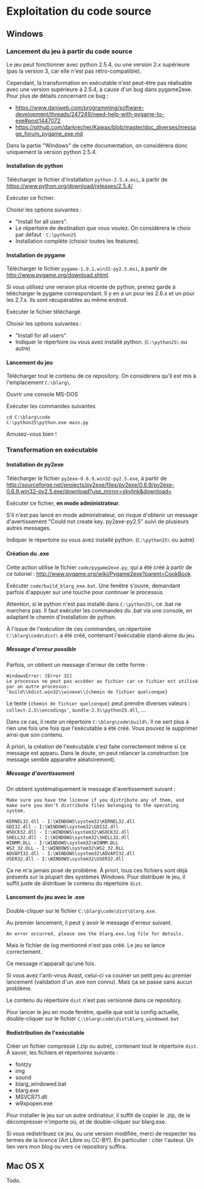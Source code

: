 # Exploitation du code source #

## Windows ##

### Lancement du jeu à partir du code source ###

Le jeu peut fonctionner avec python 2.5.4, ou une version 2.x supérieure (pas la version 3, car elle n'est pas rétro-compatible).

Cependant, la transformation en exécutable n'est peut-être pas réalisable avec une version supérieure à 2.5.4, à cause d'un bug dans pygame2exe. Pour plus de détails concernant ce bug :

 - https://www.daniweb.com/programming/software-development/threads/247249/need-help-with-pygame-to-exe#post1447072
 - https://github.com/darkrecher/Kawax/blob/master/doc_diverses/message_forum_pygame_exe.md

Dans la partie "Windows" de cette documentation, on considérera donc uniquement la version python 2.5.4.

#### Installation de python ####

Télécharger le fichier d'installation `python-2.5.4.msi`, à partir de https://www.python.org/download/releases/2.5.4/

Exécuter ce fichier.

Choisir les options suivantes :

 - "Install for all users".
 - Le répertoire de destination que vous voulez. On considérera le choix par défaut : `C:\python25`
 - Installation complète (choisir toutes les features).

#### Installation de pygame ####

Télécharger le fichier `pygame-1.9.1.win32-py2.5.msi`, à partir de http://www.pygame.org/download.shtml.

Si vous utilisez une version plus récente de python, prenez garde à télécharger le pygame correspondant. Il y en a un pour les 2.6.x et un pour les 2.7.x. Ils sont récupérables au même endroit.

Exécuter le fichier téléchargé.

Choisir les options suivantes :

 - "Install for all users".
 - Indiquer le répertoire ou vous avez installé python. (`C:\python25\` ou autre)

#### Lancement du jeu ####

Télécharger tout le contenu de ce repository. On considèrera qu'il est mis à l'emplacement `C:\blarg\`.

Ouvrir une console MS-DOS

Exécuter les commandes suivantes

    cd C:\blarg\code
    C:\python25\python.exe main.py

Amusez-vous bien !

### Transformation en exécutable  ###

#### Installation de py2exe ####

Télécharger le fichier `py2exe-0.6.9.win32-py2.5.exe`, à partir de http://sourceforge.net/projects/py2exe/files/py2exe/0.6.9/py2exe-0.6.9.win32-py2.5.exe/download?use_mirror=skylink&download=

Exécuter ce fichier, **en mode administrateur**.

S'il n'est pas lancé en mode administrateur, on risque d'obtenir un message d'avertissement "Could not create key. py2exe-py2.5" suivi de plusieurs autres messages.

Indiquer le répertoire ou vous avez installé python. (`C:\python25\` ou autre)

#### Création du .exe ####

Cette action utilise le fichier `code/pygame2exe.py`, qui a été créé à partir de ce tutoriel : http://www.pygame.org/wiki/Pygame2exe?parent=CookBook

Exécuter `code/build_blarg_exe.bat`. Une fenêtre s'ouvre, demandant parfois d'appuyer sur une touche pour continuer le processus.

Attention, si le python n'est pas installé dans `C:\python25\`, ce .bat ne marchera pas. Il faut exécuter les commandes du .bat via une console, en adaptant le chemin d'installation de python.

À l'issue de l'exécution de ces commandes, un répertoire `C:\blarg\code\dist\` a été créé, contenant l'exécutable stand-alone du jeu.

##### Message d'erreur possible

Parfois, on obtient un message d'erreur de cette forme :

    WindowsError: [Error 32]
    Le processus ne peut pas accéder au fichier car ce fichier est utilisé par un autre processus:
    'build\\bdist.win32\\winexe\\{chemin de fichier quelconque}

Le texte `{chemin de fichier quelconque}` peut prendre diverses valeurs : `collect-2.5\\encodings'`, `bundle-2.5\\python25.dll`, ...

Dans ce cas, il reste un répertoire `C:\blarg\code\build\`. Il ne sert plus à rien une fois une fois que l'exécutable a été créé. Vous pouvez le supprimer ainsi que son contenu.

À priori, la création de l'exécutable s'est faite correctement même si ce message est apparu. Dans le doute, on peut relancer la construction (ce message semble apparaître aléatoirement).

##### Message d'avertissement

On obtient systématiquement le message d'avertissement suivant :

    Make sure you have the license if you distribute any of them, and
    make sure you don't distribute files belonging to the operating system.

    KERNEL32.dll - I:\WINDOWS\system32\KERNEL32.dll
    GDI32.dll - I:\WINDOWS\system32\GDI32.dll
    WSOCK32.dll - I:\WINDOWS\system32\WSOCK32.dll
    SHELL32.dll - I:\WINDOWS\system32\SHELL32.dll
    WINMM.DLL - I:\WINDOWS\system32\WINMM.DLL
    WS2_32.DLL - I:\WINDOWS\system32\WS2_32.DLL
    ADVAPI32.dll - I:\WINDOWS\system32\ADVAPI32.dll
    USER32.dll - I:\WINDOWS\system32\USER32.dll

Ça ne m'a jamais posé de problème. À priori, tous ces fichiers sont déjà présents sur la plupart des systèmes Windows. Pour distribuer le jeu, il suffit juste de distribuer le contenu du répertoire `dist`.

#### Lancement du jeu avec le .exe ####

Double-cliquer sur le fichier `C:\blarg\code\dist\blarg.exe`.

Au premier lancement, il peut y avoir le message d'erreur suivant.

    An error occurred, please see the blarg.exe.log file for details.

Mais le fichier de log mentionné n'est pas créé. Le jeu se lance correctement.

Ce message n'apparaît qu'une fois.

Si vous avez l'anti-virus Avast, celui-ci va couiner un petit peu au premier lancement (validation d'un .exe non connu). Mais ça se passe sans aucun problème.

Le contenu du répertoire `dist` n'est pas versionné dans ce repository.

Pour lancer le jeu en mode fenêtre, quelle que soit la config actuelle, double-cliquer sur le fichier `C:\blarg\code\dist\blarg_windowed.bat`

#### Redistribution de l'exécutable ####

Créer un fichier compressé (.zip ou autre), contenant tout le répertoire `dist`. À savoir, les fichiers et répertoires suivants :

 - fontzy
 - img
 - sound
 - blarg_windowed.bat
 - blarg.exe
 - MSVCR71.dll
 - w9xpopen.exe

Pour installer le jeu sur un autre ordinateur, il suffit de copier le .zip, de le décompresser n'importe où, et de double-cliquer sur blarg.exe.

Si vous redistribuez ce jeu, ou une version modifiée, merci de respecter les termes de la licence (Art Libre ou CC-BY). En particulier : citer l'auteur. Un lien vers mon blog ou vers ce repository suffira.


## Mac OS X

Todo.
